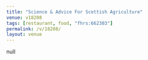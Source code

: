 ```yaml
---
title: "Science & Advice For Scottish Agriculture"
venue: v18208
tags: [restaurant, food, "fhrs:662303"]
permalink: /v/18208/
layout: venue
---
```

null